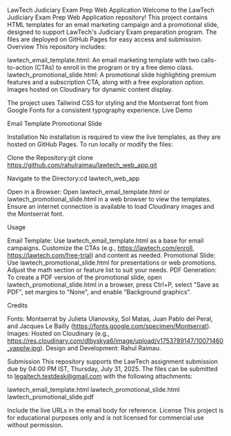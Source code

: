 LawTech Judiciary Exam Prep Web Application
Welcome to the LawTech Judiciary Exam Prep Web Application repository! This project contains HTML templates for an email marketing campaign and a promotional slide, designed to support LawTech's Judiciary Exam preparation program. The files are deployed on GitHub Pages for easy access and submission.
Overview
This repository includes:

lawtech_email_template.html: An email marketing template with two calls-to-action (CTAs) to enroll in the program or try a free demo class.
lawtech_promotional_slide.html: A promotional slide highlighting premium features and a subscription CTA, along with a free exploration option.
Images hosted on Cloudinary for dynamic content display.

The project uses Tailwind CSS for styling and the Montserrat font from Google Fonts for a consistent typography experience.
Live Demo

Email Template
Promotional Slide

Installation
No installation is required to view the live templates, as they are hosted on GitHub Pages. To run locally or modify the files:

Clone the Repository:git clone https://github.com/rahulraimau/lawtech_web_app.git


Navigate to the Directory:cd lawtech_web_app


Open in a Browser:
Open lawtech_email_template.html or lawtech_promotional_slide.html in a web browser to view the templates.
Ensure an internet connection is available to load Cloudinary images and the Montserrat font.



Usage

Email Template: Use lawtech_email_template.html as a base for email campaigns. Customize the CTAs (e.g., https://lawtech.com/enroll, https://lawtech.com/free-trial) and content as needed.
Promotional Slide: Use lawtech_promotional_slide.html for presentations or web promotions. Adjust the math section or feature list to suit your needs.
PDF Generation: To create a PDF version of the promotional slide, open lawtech_promotional_slide.html in a browser, press Ctrl+P, select "Save as PDF", set margins to "None", and enable "Background graphics".

Credits

Fonts: Montserrat by Julieta Ulanovsky, Sol Matas, Juan Pablo del Peral, and Jacques Le Bailly (https://fonts.google.com/specimen/Montserrat).
Images: Hosted on Cloudinary (e.g., https://res.cloudinary.com/dlbyskya6/image/upload/v1753789147/10071460_yapplw.jpg).
Design and Development: Rahul Raimau.

Submission
This repository supports the LawTech assignment submission due by 04:00 PM IST, Thursday, July 31, 2025. The files can be submitted to legaltech.testdesk@gmail.com with the following attachments:

lawtech_email_template.html
lawtech_promotional_slide.html
lawtech_promotional_slide.pdf

Include the live URLs in the email body for reference.
License
This project is for educational purposes only and is not licensed for commercial use without permission.
